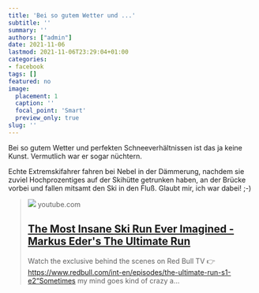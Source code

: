 ```yaml
---
title: 'Bei so gutem Wetter und ...'
subtitle: ''
summary: ''
authors: ["admin"]
date: 2021-11-06
lastmod: 2021-11-06T23:29:04+01:00
categories:
- facebook
tags: []
featured: no
image:
  placement: 1
  caption: ''
  focal_point: 'Smart'
  preview_only: true
slug: ''
---
```

Bei so gutem Wetter und perfekten Schneeverhältnissen ist das ja keine Kunst. Vermutlich war er sogar nüchtern. 

Echte Extremskifahrer fahren bei Nebel in der Dämmerung, nachdem sie zuviel Hochprozentiges auf der Skihütte getrunken haben, an der Brücke vorbei und fallen mitsamt den Ski in den Fluß. Glaubt mir, ich war dabei! ;-)
> [![](https://i.ytimg.com/vi/fbqHK8i-HdA/maxresdefault.jpg)](https://www.youtube.com/watch?v=fbqHK8i-HdA)
> youtube.com
> ## [The Most Insane Ski Run Ever Imagined - Markus Eder's The Ultimate Run](https://www.youtube.com/watch?v=fbqHK8i-HdA)
>
>Watch the exclusive behind the scenes on Red Bull TV 👉 https://www.redbull.com/int-en/episodes/the-ultimate-run-s1-e2“Sometimes my mind goes kind of crazy a...


